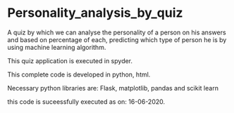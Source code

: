 # Personality_analysis_by_quiz
A quiz by which we can analyse the personality of a person on his answers and based on percentage of each, predicting which type of person he is by using machine learning algorithm.



This quiz application is executed in spyder.

This complete code is developed in python, html.

Necessary python libraries are: Flask, matplotlib, pandas and scikit learn



this code is suceessfully executed as on: 16-06-2020.
